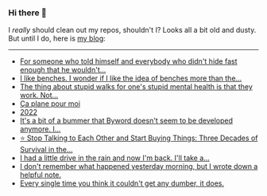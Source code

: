 ### Hi there 👋

I _really_ should clean out my repos, shouldn't I? Looks all a bit old and dusty. But until I do, here is [my blog](https://lostfocus.de/):

--- 

<!-- POST-LIST:START -->
- [For someone who told himself and everybody who didn&#39;t hide fast enough that he wouldn&#39;t…](https://lostfocus.de/2023/01/03/231100/)
- [I like benches. I wonder if I like the idea of benches more than the…](https://lostfocus.de/2023/01/03/231094/)
- [The thing about stupid walks for one&#39;s stupid mental health is that they work. Not…](https://lostfocus.de/2023/01/01/231089/)
- [Ça plane pour moi](https://lostfocus.de/2022/12/31/ca-plane-pour-moi/)
- [2022](https://lostfocus.de/2022/12/31/2022/)
- [It&#39;s a bit of a bummer that Byword doesn&#39;t seem to be developed anymore. I…](https://lostfocus.de/2022/12/31/231077/)
- [⭐️ Stop Talking to Each Other and Start Buying Things: Three Decades of Survival in the…](https://lostfocus.de/2022/12/23/231071/)
- [I had a little drive in the rain and now I&#39;m back. I&#39;ll take a…](https://lostfocus.de/2022/12/23/231068/)
- [I don&#39;t remember what happened yesterday morning, but I wrote down a helpful note.](https://lostfocus.de/2022/12/21/231065/)
- [Every single time you think it couldn&#39;t get any dumber, it does.](https://lostfocus.de/2022/12/18/231060/)
<!-- POST-LIST:END -->

<!--
**lostfocus/lostfocus** is a ✨ _special_ ✨ repository because its `README.md` (this file) appears on your GitHub profile.

Here are some ideas to get you started:

- 🔭 I’m currently working on ...
- 🌱 I’m currently learning ...
- 👯 I’m looking to collaborate on ...
- 🤔 I’m looking for help with ...
- 💬 Ask me about ...
- 📫 How to reach me: ...
- 😄 Pronouns: ...
- ⚡ Fun fact: ...
-->

